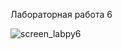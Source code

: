 Лабораторная работа 6

![screen_labpy6](https://github.com/user-attachments/assets/8b384b02-d5c9-4366-8a96-1f01d7539055)
